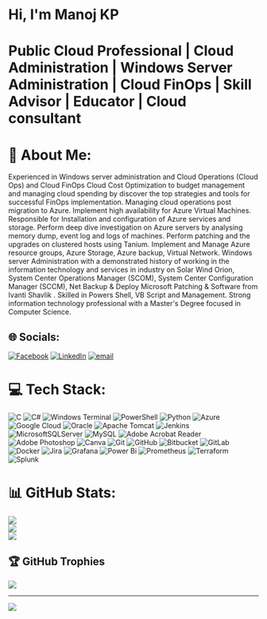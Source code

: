# Hi, I'm Manoj KP

# Public Cloud Professional | Cloud Administration | Windows Server Administration | Cloud FinOps | Skill Advisor | Educator | Cloud consultant

# 💫 About Me:
Experienced in Windows server administration and Cloud Operations (Cloud Ops) and Cloud FinOps Cloud Cost Optimization to budget management and managing cloud spending by discover the top strategies and tools for successful FinOps implementation. Managing cloud operations post migration to Azure. Implement high availability for Azure Virtual Machines. Responsible for Installation and configuration of Azure services and storage. Perform deep dive investigation on Azure servers by analysing memory dump, event log and logs of machines. Perform patching and the upgrades on clustered hosts using Tanium. Implement and Manage Azure resource groups, Azure Storage, Azure backup, Virtual Network. Windows server Administration with a demonstrated history of working in the information technology and services in industry on Solar Wind Orion, System Center Operations Manager (SCOM), System Center Configuration Manager (SCCM), Net Backup & Deploy Microsoft Patching & Software from Ivanti Shavlik . Skilled in Powers Shell, VB Script and Management. Strong information technology professional with a Master's Degree focused in Computer Science.


## 🌐 Socials:
[![Facebook](https://img.shields.io/badge/Facebook-%231877F2.svg?logo=Facebook&logoColor=white)](https://facebook.com/manojkp.koushik) [![LinkedIn](https://img.shields.io/badge/LinkedIn-%230077B5.svg?logo=linkedin&logoColor=white)](https://linkedin.com/in/manoj-kp-90087a57) [![email](https://img.shields.io/badge/Email-D14836?logo=gmail&logoColor=white)](mailto:manoj.hdk@gmail.com) 

# 💻 Tech Stack:
![C](https://img.shields.io/badge/c-%2300599C.svg?style=for-the-badge&logo=c&logoColor=white) ![C#](https://img.shields.io/badge/c%23-%23239120.svg?style=for-the-badge&logo=csharp&logoColor=white) ![Windows Terminal](https://img.shields.io/badge/Windows%20Terminal-%234D4D4D.svg?style=for-the-badge&logo=windows-terminal&logoColor=white) ![PowerShell](https://img.shields.io/badge/PowerShell-%235391FE.svg?style=for-the-badge&logo=powershell&logoColor=white) ![Python](https://img.shields.io/badge/python-3670A0?style=for-the-badge&logo=python&logoColor=ffdd54) ![Azure](https://img.shields.io/badge/azure-%230072C6.svg?style=for-the-badge&logo=microsoftazure&logoColor=white) ![Google Cloud](https://img.shields.io/badge/GoogleCloud-%234285F4.svg?style=for-the-badge&logo=google-cloud&logoColor=white) ![Oracle](https://img.shields.io/badge/Oracle-F80000?style=for-the-badge&logo=oracle&logoColor=white) ![Apache Tomcat](https://img.shields.io/badge/apache%20tomcat-%23F8DC75.svg?style=for-the-badge&logo=apache-tomcat&logoColor=black) ![Jenkins](https://img.shields.io/badge/jenkins-%232C5263.svg?style=for-the-badge&logo=jenkins&logoColor=white) ![MicrosoftSQLServer](https://img.shields.io/badge/Microsoft%20SQL%20Server-CC2927?style=for-the-badge&logo=microsoft%20sql%20server&logoColor=white) ![MySQL](https://img.shields.io/badge/mysql-4479A1.svg?style=for-the-badge&logo=mysql&logoColor=white) ![Adobe Acrobat Reader](https://img.shields.io/badge/Adobe%20Acrobat%20Reader-EC1C24.svg?style=for-the-badge&logo=Adobe%20Acrobat%20Reader&logoColor=white) ![Adobe Photoshop](https://img.shields.io/badge/adobe%20photoshop-%2331A8FF.svg?style=for-the-badge&logo=adobe%20photoshop&logoColor=white) ![Canva](https://img.shields.io/badge/Canva-%2300C4CC.svg?style=for-the-badge&logo=Canva&logoColor=white) ![Git](https://img.shields.io/badge/git-%23F05033.svg?style=for-the-badge&logo=git&logoColor=white) ![GitHub](https://img.shields.io/badge/github-%23121011.svg?style=for-the-badge&logo=github&logoColor=white) ![Bitbucket](https://img.shields.io/badge/bitbucket-%230047B3.svg?style=for-the-badge&logo=bitbucket&logoColor=white) ![GitLab](https://img.shields.io/badge/gitlab-%23181717.svg?style=for-the-badge&logo=gitlab&logoColor=white) ![Docker](https://img.shields.io/badge/docker-%230db7ed.svg?style=for-the-badge&logo=docker&logoColor=white) ![Jira](https://img.shields.io/badge/jira-%230A0FFF.svg?style=for-the-badge&logo=jira&logoColor=white) ![Grafana](https://img.shields.io/badge/grafana-%23F46800.svg?style=for-the-badge&logo=grafana&logoColor=white) ![Power Bi](https://img.shields.io/badge/power_bi-F2C811?style=for-the-badge&logo=powerbi&logoColor=black) ![Prometheus](https://img.shields.io/badge/Prometheus-E6522C?style=for-the-badge&logo=Prometheus&logoColor=white) ![Terraform](https://img.shields.io/badge/terraform-%235835CC.svg?style=for-the-badge&logo=terraform&logoColor=white) ![Splunk](https://img.shields.io/badge/splunk-%23000000.svg?style=for-the-badge&logo=splunk&logoColor=white)
# 📊 GitHub Stats:
![](https://github-readme-stats.vercel.app/api?username=MANOJ-KP&theme=ambient_gradient&hide_border=false&include_all_commits=false&count_private=false)<br/>
![](https://nirzak-streak-stats.vercel.app/?user=MANOJ-KP&theme=ambient_gradient&hide_border=false)<br/>
![](https://github-readme-stats.vercel.app/api/top-langs/?username=MANOJ-KP&theme=ambient_gradient&hide_border=false&include_all_commits=false&count_private=false&layout=compact)

## 🏆 GitHub Trophies
![](https://github-profile-trophy.vercel.app/?username=MANOJ-KP&theme=ambient_gradient&no-frame=false&no-bg=true&margin-w=4)

---
[![](https://visitcount.itsvg.in/api?id=MANOJ-KP&icon=0&color=0)](https://visitcount.itsvg.in)

<!-- Proudly created with GPRM ( https://gprm.itsvg.in ) -->
